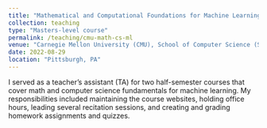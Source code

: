 ```yaml
---
title: "Mathematical and Computational Foundations for Machine Learning"
collection: teaching
type: "Masters-level course"
permalink: /teaching/cmu-math-cs-ml
venue: "Carnegie Mellon University (CMU), School of Computer Science (SCS)"
date: 2022-08-29
location: "Pittsburgh, PA"
---
```


I served as a teacher’s assistant (TA) for two half-semester courses that cover math and computer science fundamentals for machine learning. My responsibilities included maintaining the course websites, holding office hours, leading several recitation sessions, and creating and grading homework assignments and quizzes.

